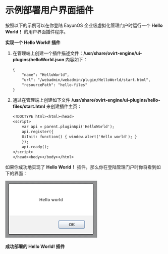 # 示例部署用户界面插件

按照以下的示例可以在你登陆 EayunOS 企业级虚拟化管理门户时运行一个 **Hello World！** 的用户界面插件程序。


**实现一个 Hello World! 插件**

1. 在管理端上创建一个插件描述文件：**/usr/share/ovirt-engine/ui-plugins/helloWorld.json** 内容如下：

   ```
   {
       "name": "HelloWorld",
       "url": "/webadmin/webadmin/plugin/HelloWorld/start.html",
       "resourcePath": "hello-files"
   }
   ```

2. 通过在管理端上创建如下文件
   **/usr/share/ovirt-engine/ui-plugins/hello-files/start.html**
   来创建插件主页：

   ```
   <!DOCTYPE html><html><head>
   <script>
       var api = parent.pluginApi('HelloWorld');
       api.register({
       UiInit: function() { window.alert('Hello world'); }
       });
       api.ready();
   </script>
   </head><body></body></html>
   ```

如果你成功地实现了 **Hello World！**
插件，那么你在登陆管理门户时你将看到如下的界面：

![](../images/EayunOS_Manager_UI_Plugin-A_Successful_Implementation_Of_Hello_World_Plugin.png)

**成功部署的 Hello World! 插件**
